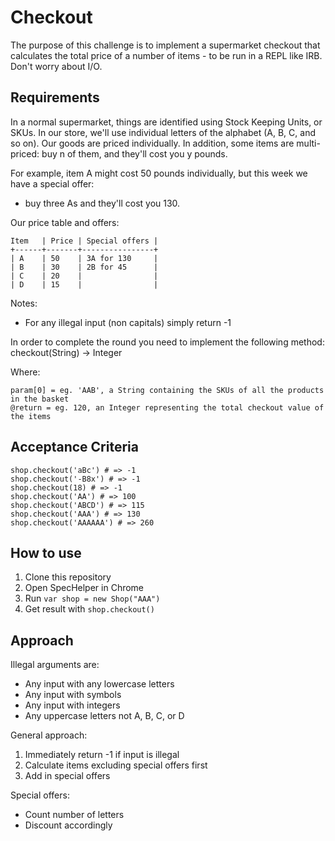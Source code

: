 # Checkout
The purpose of this challenge is to implement a supermarket checkout that calculates the total price of a number of items - to be run in a REPL like IRB. Don't worry about I/O.

## Requirements
In a normal supermarket, things are identified using Stock Keeping Units, or SKUs. In our store, we'll use individual letters of the alphabet (A, B, C, and so on). Our goods are priced individually. In addition, some items are multi-priced: buy n of them, and they'll cost you y pounds.

For example, item A might cost 50 pounds individually, but this week we have a special offer:

- buy three As and they'll cost you 130.

Our price table and offers:

```
Item   | Price | Special offers |
+------+-------+----------------+
| A    | 50    | 3A for 130     |
| B    | 30    | 2B for 45      |
| C    | 20    |                |
| D    | 15    |                |
```

Notes:

- For any illegal input (non capitals) simply return -1

In order to complete the round you need to implement the following method: checkout(String) -> Integer

Where:
```
param[0] = eg. 'AAB', a String containing the SKUs of all the products in the basket
@return = eg. 120, an Integer representing the total checkout value of the items
```

## Acceptance Criteria

```
shop.checkout('aBc') # => -1
shop.checkout('-B8x') # => -1
shop.checkout(18) # => -1
shop.checkout('AA') # => 100
shop.checkout('ABCD') # => 115
shop.checkout('AAA') # => 130
shop.checkout('AAAAAA') # => 260
```
## How to use
1. Clone this repository
2. Open SpecHelper in Chrome
3. Run `var shop = new Shop("AAA")`
4. Get result with `shop.checkout()`

## Approach
Illegal arguments are:
- Any input with any lowercase letters
- Any input with symbols
- Any input with integers
- Any uppercase letters not A, B, C, or D

General approach:
1. Immediately return -1 if input is illegal
2. Calculate items excluding special offers first
3. Add in special offers

Special offers:
- Count number of letters
- Discount accordingly
